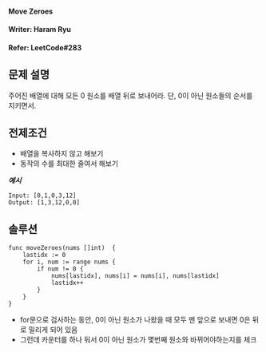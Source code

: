 #### Move Zeroes  
#### Writer: Haram Ryu
#### Refer: LeetCode#283

## 문제 설명  
주어진 배열에 대해 모든 0 원소를 배열 뒤로 보내어라. 단, 0이 아닌 원소들의 순서를 지키면서.  

## 전제조건
- 배열을 복사하지 않고 해보기
- 동작의 수를 최대한 줄여서 해보기

***예시***
```
Input: [0,1,0,3,12]
Output: [1,3,12,0,0]
```


## 솔루션

```
func moveZeroes(nums []int)  {
    lastidx := 0
    for i, num := range nums {
        if num != 0 {
            nums[lastidx], nums[i] = nums[i], nums[lastidx]
            lastidx++
        }
    }
}
```
- for문으로 검사하는 동안, 0이 아닌 원소가 나왔을 때 모두 맨 앞으로 보내면 0은 뒤로 밀리게 되어 있음
- 그런데 카운터를 하나 둬서 0이 아닌 원소가 몇번째 원소와 바뀌어야하는지를 체크
